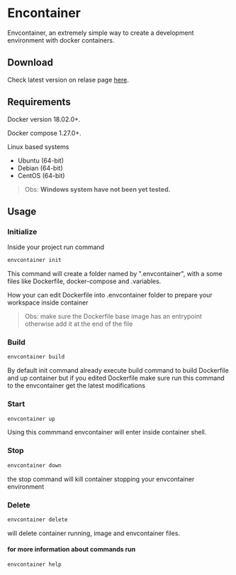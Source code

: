 # Encontainer
Envcontainer, an extremely simple way to create a development environment with docker containers.

## Download
Check latest version on relase page [here](https://github.com/ErickMaria/envcontainer/releases).

## Requirements

Docker version 18.02.0+.

Docker compose 1.27.0+.

Linux based systems
- Ubuntu (64-bit)
- Debian (64-bit)
- CentOS (64-bit)
> Obs: **Windows system have not been yet tested.**


## Usage
### Initialize
Inside your project run command

```bash
envcontainer init
```

This command will create a folder named by ".envcontainer", with a some files like Dockerfile, docker-compose and .variables.

How your can edit Dockerfile into .envcontainer folder to prepare your workspace inside container
> Obs: make sure the Dockerfile base image has an entrypoint otherwise add it at the end of the file

### Build

```bash
envcontainer build
```

By default init command already execute build command to build Dockerfile and up container but if you edited Dockerfile make sure run this command to the envcontainer get the latest modifications

### Start

```bash
envcontainer up
```

Using this commmand envcontainer will enter inside container shell.

### Stop

```bash
envcontainer down
```


the stop command will kill container stopping your envcontainer environment

### Delete

```bash
envcontainer delete
```

will delete container running, image and envcontainer files.

#### for more information about commands run
 
 ```bash
envcontainer help
```
